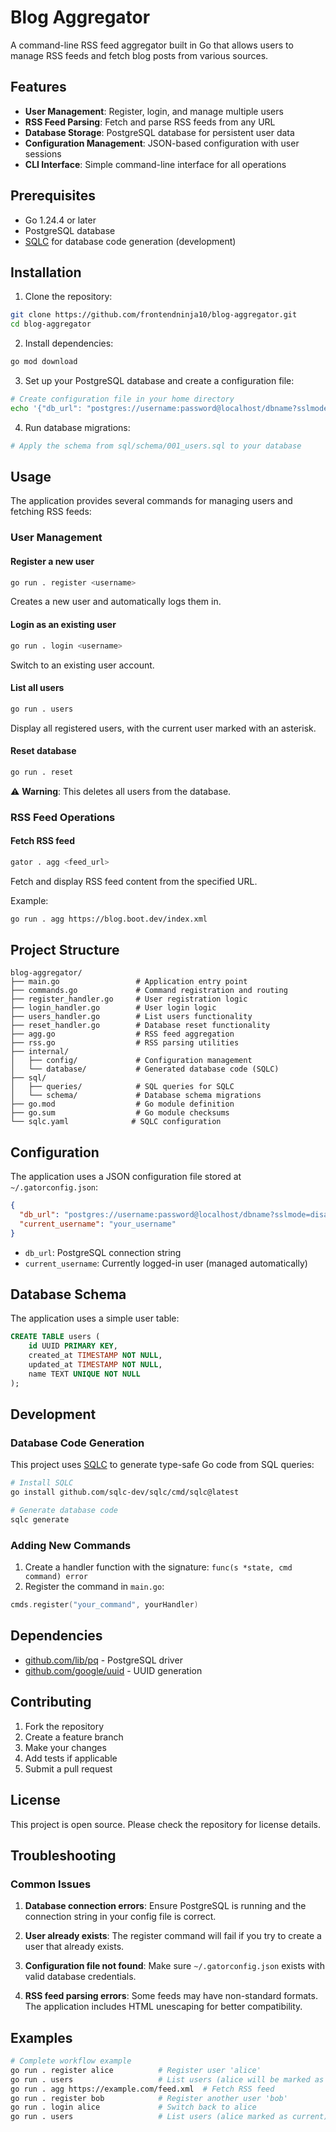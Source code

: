 # Blog Aggregator

A command-line RSS feed aggregator built in Go that allows users to manage RSS feeds and fetch blog posts from various sources.

## Features

- **User Management**: Register, login, and manage multiple users
- **RSS Feed Parsing**: Fetch and parse RSS feeds from any URL
- **Database Storage**: PostgreSQL database for persistent user data
- **Configuration Management**: JSON-based configuration with user sessions
- **CLI Interface**: Simple command-line interface for all operations

## Prerequisites

- Go 1.24.4 or later
- PostgreSQL database
- [SQLC](https://sqlc.dev/) for database code generation (development)

## Installation

1. Clone the repository:
```bash
git clone https://github.com/frontendninja10/blog-aggregator.git
cd blog-aggregator
```

2. Install dependencies:
```bash
go mod download
```

3. Set up your PostgreSQL database and create a configuration file:
```bash
# Create configuration file in your home directory
echo '{"db_url": "postgres://username:password@localhost/dbname?sslmode=disable", "current_username": ""}' > ~/.gatorconfig.json
```

4. Run database migrations:
```bash
# Apply the schema from sql/schema/001_users.sql to your database
```

## Usage

The application provides several commands for managing users and fetching RSS feeds:

### User Management

#### Register a new user
```bash
go run . register <username>
```
Creates a new user and automatically logs them in.

#### Login as an existing user
```bash
go run . login <username>
```
Switch to an existing user account.

#### List all users
```bash
go run . users
```
Display all registered users, with the current user marked with an asterisk.

#### Reset database
```bash
go run . reset
```
⚠️ **Warning**: This deletes all users from the database.

### RSS Feed Operations

#### Fetch RSS feed
```bash
gator . agg <feed_url>
```
Fetch and display RSS feed content from the specified URL.

Example:
```bash
go run . agg https://blog.boot.dev/index.xml
```

## Project Structure

```
blog-aggregator/
├── main.go                 # Application entry point
├── commands.go             # Command registration and routing
├── register_handler.go     # User registration logic
├── login_handler.go        # User login logic
├── users_handler.go        # List users functionality
├── reset_handler.go        # Database reset functionality
├── agg.go                  # RSS feed aggregation
├── rss.go                  # RSS parsing utilities
├── internal/
│   ├── config/             # Configuration management
│   └── database/           # Generated database code (SQLC)
├── sql/
│   ├── queries/            # SQL queries for SQLC
│   └── schema/             # Database schema migrations
├── go.mod                  # Go module definition
├── go.sum                  # Go module checksums
└── sqlc.yaml              # SQLC configuration
```

## Configuration

The application uses a JSON configuration file stored at `~/.gatorconfig.json`:

```json
{
  "db_url": "postgres://username:password@localhost/dbname?sslmode=disable",
  "current_username": "your_username"
}
```

- `db_url`: PostgreSQL connection string
- `current_username`: Currently logged-in user (managed automatically)

## Database Schema

The application uses a simple user table:

```sql
CREATE TABLE users (
    id UUID PRIMARY KEY,
    created_at TIMESTAMP NOT NULL,
    updated_at TIMESTAMP NOT NULL,
    name TEXT UNIQUE NOT NULL
);
```

## Development

### Database Code Generation

This project uses [SQLC](https://sqlc.dev/) to generate type-safe Go code from SQL queries:

```bash
# Install SQLC
go install github.com/sqlc-dev/sqlc/cmd/sqlc@latest

# Generate database code
sqlc generate
```

### Adding New Commands

1. Create a handler function with the signature: `func(s *state, cmd command) error`
2. Register the command in `main.go`:
```go
cmds.register("your_command", yourHandler)
```

## Dependencies

- [github.com/lib/pq](https://github.com/lib/pq) - PostgreSQL driver
- [github.com/google/uuid](https://github.com/google/uuid) - UUID generation

## Contributing

1. Fork the repository
2. Create a feature branch
3. Make your changes
4. Add tests if applicable
5. Submit a pull request

## License

This project is open source. Please check the repository for license details.

## Troubleshooting

### Common Issues

1. **Database connection errors**: Ensure PostgreSQL is running and the connection string in your config file is correct.

2. **User already exists**: The register command will fail if you try to create a user that already exists.

3. **Configuration file not found**: Make sure `~/.gatorconfig.json` exists with valid database credentials.

4. **RSS feed parsing errors**: Some feeds may have non-standard formats. The application includes HTML unescaping for better compatibility.

## Examples

```bash
# Complete workflow example
go run . register alice          # Register user 'alice'
go run . users                   # List users (alice will be marked as current)
go run . agg https://example.com/feed.xml  # Fetch RSS feed
go run . register bob            # Register another user 'bob'
go run . login alice             # Switch back to alice
go run . users                   # List users (alice marked as current)
```
